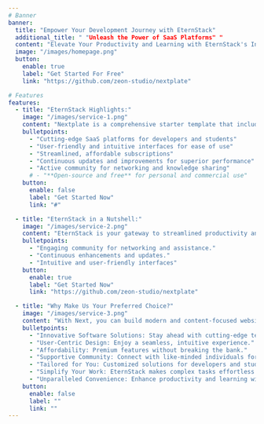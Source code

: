 ```yaml
---
# Banner
banner:
  title: "Empower Your Development Journey with EternStack"
  additional_title: " "Unleash the Power of SaaS Platforms" "
  content: "Elevate Your Productivity and Learning with EternStack's Innovative Solutions for Developers and Students "
  image: "/images/homepage.png"
  button:
    enable: true
    label: "Get Started For Free"
    link: "https://github.com/zeon-studio/nextplate"

# Features
features:
  - title: "EternStack Highlights:"
    image: "/images/service-1.png"
    content: "Nextplate is a comprehensive starter template that includes everything you need to get started with your Next project. What's Included in Nextplate"
    bulletpoints:
      - "Cutting-edge SaaS platforms for developers and students"
      - "User-friendly and intuitive interfaces for ease of use"
      - "Streamlined, affordable subscriptions"
      - "Continuous updates and improvements for superior performance"
      - "Active community for networking and knowledge sharing"
      # - "**Open-source and free** for personal and commercial use"
    button:
      enable: false
      label: "Get Started Now"
      link: "#"

  - title: "EternStack in a Nutshell:"
    image: "/images/service-2.png"
    content: "EternStack is your gateway to streamlined productivity and enhanced learning. With innovative SaaS platforms tailored for developers and students, we offer user-friendly solutions that simplify work and elevate your performance. Our affordable subscriptions and dedicated community support ensure that you stay at the forefront of your field. Join us to experience convenience and excellence."
    bulletpoints:
      - "Engaging community for networking and assistance."
      - "Continuous enhancements and updates."
      - "Intuitive and user-friendly interfaces"
    button:
      enable: true
      label: "Get Started Now"
      link: "https://github.com/zeon-studio/nextplate"

  - title: "Why Make Us Your Preferred Choice?"
    image: "/images/service-3.png"
    content: "With Next, you can build modern and content-focused websites without sacrificing performance or ease of use."
    bulletpoints:
      - "Innovative Software Solutions: Stay ahead with cutting-edge technology."
      - "User-Centric Design: Enjoy a seamless, intuitive experience."
      - "Affordability: Premium features without breaking the bank."
      - "Supportive Community: Connect with like-minded individuals for growth."
      - "Tailored for You: Customized solutions for developers and students."
      - "Simplify Your Work: EternStack makes complex tasks effortless."
      - "Unparalleled Convenience: Enhance productivity and learning with ease."
    button:
      enable: false
      label: ""
      link: ""
---
```

